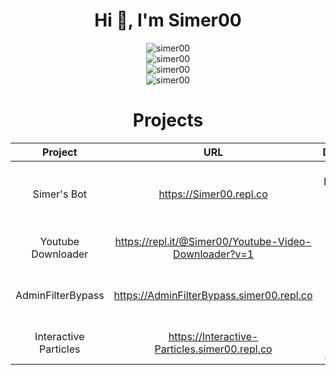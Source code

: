 <div align="center">
  <h1>Hi 👋, I'm Simer00</h1>  
  <img src="https://github-readme-stats.vercel.app/api?username=Simer00&show_icons=true&locale=en&theme=dark&hide_border=true&cache_seconds=1800&icon_color=00ffff&text_color=61dafb&title_color=00ffff" alt="simer00" />
  <br>
  <img src="https://github-readme-streak-stats.herokuapp.com/?user=Simer00&theme=dark&hide_border=true" alt="simer00" />
  <br>
  <img src="https://github-readme-stats.vercel.app/api/top-langs?username=Simer00&hide=css&layout=compact&theme=dark&hide_border=true&cache_seconds=1800" alt="simer00" />
  <br>
  <img src="https://komarev.com/ghpvc/?username=Simer00&label=Profile%20views&color=0e75b6&style=flat-square" alt="simer00" />
 
  <h1>Projects</h1> 
  
  | Project           | URL                        | Description                                         |
  |:-----------------:|:--------------------------:|:---------------------------------------------------:|
  | Simer's Bot       |https://Simer00.repl.co     | Personal Discord Bot with Browser Games             |
  | Youtube Downloader|https://repl.it/@Simer00/Youtube-Video-Downloader?v=1 | Simple. Aesthetic. Useful.|
  | AdminFilterBypass |https://AdminFilterBypass.simer00.repl.co | Bypass Your Internet Filter |
  | Interactive Particles | https://Interactive-Particles.simer00.repl.co | ThreeJS Based Text Animations | 
</div> 

